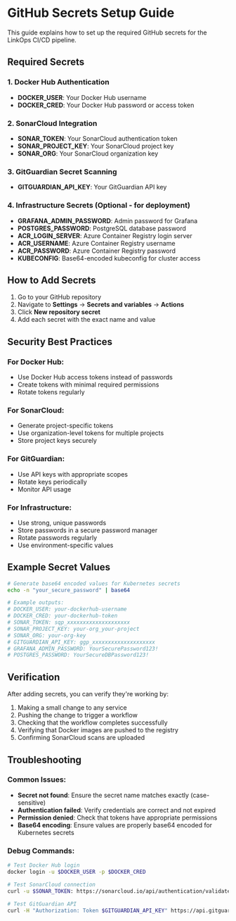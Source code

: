 # GitHub Secrets Setup Guide

This guide explains how to set up the required GitHub secrets for the LinkOps CI/CD pipeline.

## Required Secrets

### 1. Docker Hub Authentication
- **DOCKER_USER**: Your Docker Hub username
- **DOCKER_CRED**: Your Docker Hub password or access token

### 2. SonarCloud Integration
- **SONAR_TOKEN**: Your SonarCloud authentication token
- **SONAR_PROJECT_KEY**: Your SonarCloud project key
- **SONAR_ORG**: Your SonarCloud organization key

### 3. GitGuardian Secret Scanning
- **GITGUARDIAN_API_KEY**: Your GitGuardian API key

### 4. Infrastructure Secrets (Optional - for deployment)
- **GRAFANA_ADMIN_PASSWORD**: Admin password for Grafana
- **POSTGRES_PASSWORD**: PostgreSQL database password
- **ACR_LOGIN_SERVER**: Azure Container Registry login server
- **ACR_USERNAME**: Azure Container Registry username
- **ACR_PASSWORD**: Azure Container Registry password
- **KUBECONFIG**: Base64-encoded kubeconfig for cluster access

## How to Add Secrets

1. Go to your GitHub repository
2. Navigate to **Settings** → **Secrets and variables** → **Actions**
3. Click **New repository secret**
4. Add each secret with the exact name and value

## Security Best Practices

### For Docker Hub:
- Use Docker Hub access tokens instead of passwords
- Create tokens with minimal required permissions
- Rotate tokens regularly

### For SonarCloud:
- Generate project-specific tokens
- Use organization-level tokens for multiple projects
- Store project keys securely

### For GitGuardian:
- Use API keys with appropriate scopes
- Rotate keys periodically
- Monitor API usage

### For Infrastructure:
- Use strong, unique passwords
- Store passwords in a secure password manager
- Rotate passwords regularly
- Use environment-specific values

## Example Secret Values

```bash
# Generate base64 encoded values for Kubernetes secrets
echo -n "your_secure_password" | base64

# Example outputs:
# DOCKER_USER: your-dockerhub-username
# DOCKER_CRED: your-dockerhub-token
# SONAR_TOKEN: sqp_xxxxxxxxxxxxxxxxxxxx
# SONAR_PROJECT_KEY: your-org_your-project
# SONAR_ORG: your-org-key
# GITGUARDIAN_API_KEY: ggp_xxxxxxxxxxxxxxxxxxxx
# GRAFANA_ADMIN_PASSWORD: YourSecurePassword123!
# POSTGRES_PASSWORD: YourSecureDBPassword123!
```

## Verification

After adding secrets, you can verify they're working by:

1. Making a small change to any service
2. Pushing the change to trigger a workflow
3. Checking that the workflow completes successfully
4. Verifying that Docker images are pushed to the registry
5. Confirming SonarCloud scans are uploaded

## Troubleshooting

### Common Issues:
- **Secret not found**: Ensure the secret name matches exactly (case-sensitive)
- **Authentication failed**: Verify credentials are correct and not expired
- **Permission denied**: Check that tokens have appropriate permissions
- **Base64 encoding**: Ensure values are properly base64 encoded for Kubernetes secrets

### Debug Commands:
```bash
# Test Docker Hub login
docker login -u $DOCKER_USER -p $DOCKER_CRED

# Test SonarCloud connection
curl -u $SONAR_TOKEN: https://sonarcloud.io/api/authentication/validate

# Test GitGuardian API
curl -H "Authorization: Token $GITGUARDIAN_API_KEY" https://api.gitguardian.com/v1/health
``` 